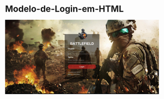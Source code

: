 # Modelo-de-Login-em-HTML
![alt text](https://github.com/ClaytonAndrade/Modelo-de-Login-em-HTML/blob/master/img/Tela.PNG)

